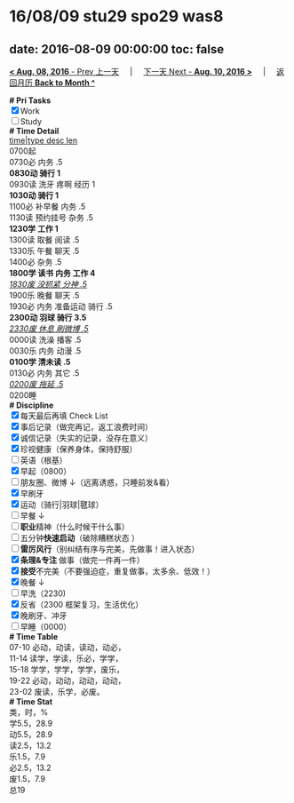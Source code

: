 # 16/08/09 stu29 spo29 was8

date: 2016-08-09 00:00:00
toc: false
---
[**< Aug. 08, 2016** - Prev 上一天](/lifelogs/2016/08/d08.html) &nbsp; &nbsp; | &nbsp; &nbsp; [下一天 Next - **Aug. 10, 2016 >**](/lifelogs/2016/08/d10.html) &nbsp; &nbsp; |  &nbsp; &nbsp; [返回月历 **Back to Month ^**](/lifelogs/2016/08/index.html)
<br/><div><b># Pri Tasks</b></div><div><input checked="true" type="checkbox"/>Work</div><div><input type="checkbox"/>Study</div><div><b># Time Detail</b></div><div><u>time|type desc len</u></div><div>0700起</div><div>0730必 内务 .5</div><div><b>0830动 骑行 1</b></div><div>0930读 洗牙 疼啊 经历 1</div><div><b>1030动 骑行 1</b></div><div>1100必 补早餐 内务 .5</div><div>1130读 预约挂号 杂务 .5</div><div><b>1230学 工作 1</b></div><div>1300读 取餐 阅读 .5</div><div>1330乐 午餐 聊天 .5</div><div>1400必 杂务 .5</div><div><b>1800学 读书 内务 工作 4</b></div><div><u><i>1830废 没抓紧 分神 .5</i></u></div><div>1900乐 晚餐 聊天 .5</div><div>1930必 内务 准备运动 骑行 .5</div><div><b>2300动 羽球 骑行 3.5</b></div><div><u><i>2330废 休息 刷微博 .5</i></u></div><div>0000读 洗澡 播客 .5</div><div>0030乐 内务 动漫 .5</div><div><b>0100学 清未读 .5</b></div><div>0130必 内务 其它 .5</div><div><u><i>0200废 拖延 .5</i></u></div><div>0200睡</div><div><b># Discipline</b></div><div><input checked="true" type="checkbox"/>每天最后再填 Check List</div><div><input checked="true" type="checkbox"/>事后记录（做完再记，返工浪费时间）</div><div><input checked="true" type="checkbox"/>诚信记录（失实的记录，没存在意义）</div><div><input checked="true" type="checkbox"/>珍视健康（保养身体，保持舒服）</div><div><input type="checkbox"/>英语（根基）</div><div><input checked="true" type="checkbox"/>早起（0800）</div><div><input type="checkbox"/>朋友圈、微博 ↓（远离诱惑，只睡前发&amp;看）</div><div><input checked="true" type="checkbox"/>早刷牙</div><div><input checked="true" type="checkbox"/>运动（骑行|羽球|毽球）</div><div><input type="checkbox"/>早餐 ↓</div><div><input type="checkbox"/><b>职业</b>精神（什么时候干什么事）</div><div><input type="checkbox"/>五分钟<b>快速启动</b>（破除糟糕状态 ）</div><div><input type="checkbox"/><b>雷厉风行</b>（别纠结有序与完美，先做事！进入状态）</div><div><input checked="true" type="checkbox"/><b>条理&amp;专注</b> 做事（做完一件再一件）</div><div><input checked="true" type="checkbox"/><b>接受</b>不完美（不要强迫症，重复做事，太多余、低效！）</div><div><input checked="true" type="checkbox"/>晚餐 ↓</div><div><input type="checkbox"/>早洗（2230)</div><div><input checked="true" type="checkbox"/>反省（2300 框架复习，生活优化）</div><div><input checked="true" type="checkbox"/>晚刷牙、冲牙</div><div><input type="checkbox"/>早睡（0000）</div><div><b># Time Table</b></div><div>07-10 必动，动读，读动，动必，</div><div>11-14 读学，学读，乐必，学学，</div><div>15-18 学学，学学，学学，废乐，</div><div>19-22 必动，动动，动动，动动，</div><div>23-02 废读，乐学，必废。</div><div><b># Time Stat</b></div><div>类，时，%</div><div>学5.5，28.9</div><div>动5.5，28.9</div><div>读2.5，13.2</div><div>乐1.5，7.9</div><div>必2.5，13.2</div><div>废1.5，7.9</div><div>总19</div>
